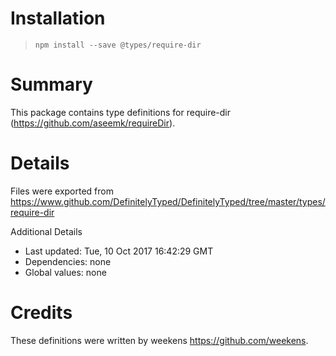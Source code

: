 # Installation
> `npm install --save @types/require-dir`

# Summary
This package contains type definitions for require-dir (https://github.com/aseemk/requireDir).

# Details
Files were exported from https://www.github.com/DefinitelyTyped/DefinitelyTyped/tree/master/types/require-dir

Additional Details
 * Last updated: Tue, 10 Oct 2017 16:42:29 GMT
 * Dependencies: none
 * Global values: none

# Credits
These definitions were written by weekens <https://github.com/weekens>.
